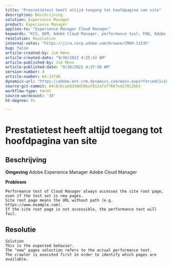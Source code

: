 ```yaml
---
title: "Prestatietest heeft altijd toegang tot hoofdpagina van site"
description: Beschrijving
solution: Experience Manager
product: Experience Manager
applies-to: "Experience Manager Cloud Manager"
keywords: "KCS, AEM, Adobe Cloud Manager, performance test, FAQ, Adobe Experience Manager, root page"
resolution: Resolution
internal-notes: "https://jira.corp.adobe.com/browse/CMGR-11535"
bug: false
article-created-by: Jim Menn
article-created-date: "9/30/2022 4:25:42 AM"
article-published-by: Jim Menn
article-published-date: "9/30/2022 4:37:38 AM"
version-number: 4
article-number: KA-15746
dynamics-url: "https://adobe-ent.crm.dynamics.com/main.aspx?forceUCI=1&pagetype=entityrecord&etn=knowledgearticle&id=e2147df0-7740-ed11-9db1-0022480866ad"
source-git-commit: 84c0cbcae83d0d50baf812afaf7667e427012bb3
workflow-type: tm+mt
source-wordcount: '38'
ht-degree: 5%

---
```


# Prestatietest heeft altijd toegang tot hoofdpagina van site

## Beschrijving


<b>Omgeving</b>
Adobe Experience Manager Adobe Cloud Manager

<b>Probleem</b>


```
Performance test of Cloud Manager always accesses the site root page, even if the test set is new pages.
Site root page means the URL without path (e.g. https://www.example.com).
If the site root page is not accessible, the performance test will fail.
```



## Resolutie



```
Solution
This is the expected behavior.
The "new" pages selection refers to the actual performance test.
The crawler is executed first in order to identify which pages are available.
```

